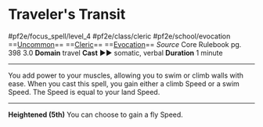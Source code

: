 # Traveler's Transit
#pf2e/focus_spell/level_4 #pf2e/class/cleric #pf2e/school/evocation 
==[Uncommon](../../../rules/traits/uncommon.md)== ==[Cleric](../../../rules/traits/cleric.md)== ==[Evocation](../../../rules/traits/evocation.md)==
*Source* Core Rulebook pg. 398 3.0
**Domain** travel
**Cast** ►► somatic, verbal
**Duration** 1 minute

---
You add power to your muscles, allowing you to swim or climb walls with ease. When you cast this spell, you gain either a climb Speed or a swim Speed. The Speed is equal to your land Speed.

<hr>

**Heightened (5th)** You can choose to gain a fly Speed.